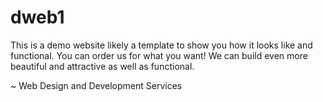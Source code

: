 # dweb1
This is a demo website likely a template to show you how it looks like and functional. 
You can order us for what you want!
We can build even more beautiful and attractive as well as functional.

~ Web Design and Development Services
